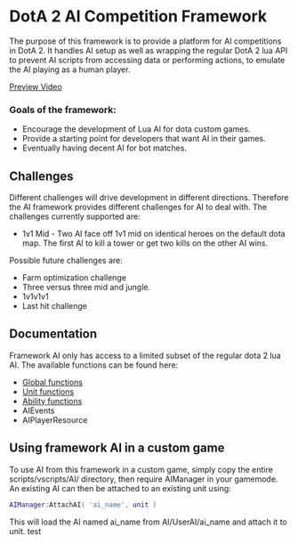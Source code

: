 # DotA 2 AI Competition Framework
The purpose of this framework is to provide a platform for AI competitions in DotA 2. It handles AI setup as well as wrapping the regular DotA 2 lua API to prevent AI scripts from accessing data or performing actions, to emulate the AI playing as a human player.

[Preview Video](https://www.youtube.com/watch?v=lKfmYQgBC8o)

### Goals of the framework:
+ Encourage the development of Lua AI for dota custom games.
+ Provide a starting point for developers that want AI in their games.
+ Eventually having decent AI for bot matches.

## Challenges
Different challenges will drive development in different directions. Therefore the AI framework provides different challenges for AI to deal with. The challenges currently supported are:
* 1v1 Mid - Two AI face off 1v1 mid on identical heroes on the default dota map. The first AI to kill a tower or get two kills on the other AI wins.

Possible future challenges are:
* Farm optimization challenge
* Three versus three mid and jungle.
* 1v1v1v1
* Last hit challenge

## Documentation
Framework AI only has access to a limited subset of the regular dota 2 lua AI. The available functions can be found here:
* [Global functions](https://github.com/ModDota/Dota2AIFramework/wiki/Global-AI-API)
* [Unit functions](https://github.com/ModDota/Dota2AIFramework/wiki/Unit-AI-API)
* [Ability functions](https://github.com/ModDota/Dota2AIFramework/wiki/Ability-AI-AI)
* AIEvents
* AIPlayerResource

## Using framework AI in a custom game
To use AI from this framework in a custom game, simply copy the entire scripts/vscripts/AI/ directory, then require AIManager in your gamemode. An existing AI can then be attached to an existing unit using:
```lua
AIManager:AttachAI( 'ai_name', unit )
```
This will load the AI named ai_name from AI/UserAI/ai_name and attach it to unit.
test

